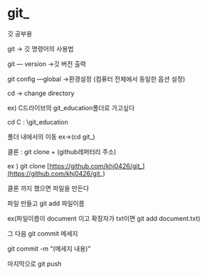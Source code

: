 # git_
깃 공부용


git → 깃 명령어의 사용법

git — version →깃 버전 출력

git config —global →환경설정 (컴퓨터 전체에서 동일한 옵션 설정)

cd → change directory 

ex) C드라이브의 git_education폴더로 가고싶다 

cd C : \git_education

폴더 내에서의 이동 ex→(cd git_)

클론 :  git clone + (github레퍼터리 주소)

ex ) git clone [https://github.com/khj0426/git_](https://github.com/khj0426/git_)

클론 까지 했으면 파일을 만든다 

파일 만들고  git add 파일이름

ex(파일이름이 document 이고 확장자가 txt이면 git add document.txt)

그 다음 git commit 메세지 

git commit -m “(메세지 내용)”

마지막으로 git push
